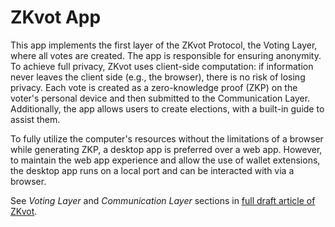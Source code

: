 # ZKvot App

This app implements the first layer of the ZKvot Protocol, the Voting Layer, where all votes are created. The app is responsible for ensuring anonymity. To achieve full privacy, ZKvot uses client-side computation: if information never leaves the client side (e.g., the browser), there is no risk of losing privacy. Each vote is created as a zero-knowledge proof (ZKP) on the voter's personal device and then submitted to the Communication Layer. Additionally, the app allows users to create elections, with a built-in guide to assist them.

To fully utilize the computer's resources without the limitations of a browser while generating ZKP, a desktop app is preferred over a web app. However, to maintain the web app experience and allow the use of wallet extensions, the desktop app runs on a local port and can be interacted with via a browser.

See _Voting Layer_ and _Communication Layer_ sections in [full draft article of ZKvot](https://zkvot.io/).

